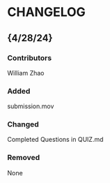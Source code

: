 # CHANGELOG

## {4/28/24}
### Contributors
William Zhao

### Added
submission.mov

### Changed
Completed Questions in QUIZ.md

### Removed
None